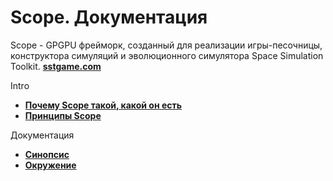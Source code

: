 # Scope. Документация

Scope - GPGPU фрейморк, созданный для реализации игры-песочницы, конструктора симуляций и эволюционного симулятора Space Simulation Toolkit.
__[sstgame.com](http://sstgame.com)__

Intro

- __[Почему Scope такой, какой он есть](intro.md)__
- __[Принципы Scope](principles.md)__

Документация

- __[Синопсис](synopsis.md)__
- __[Окружение](env.md)__

